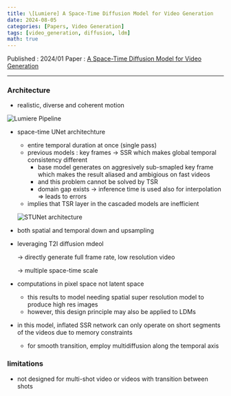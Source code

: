 ```yaml
---
title: \[Lumiere] A Space-Time Diffusion Model for Video Generation
date: 2024-08-05
categories: [Papers, Video Generation]
tags: [video_generation, diffusion, ldm]
math: true
---
```


Published : 2024/01
Paper : [A Space-Time Diffusion Model for Video Generation](https://arxiv.org/abs/2401.12945)

---

### Architecture
- realistic, diverse and coherent motion

![Lumiere Pipeline](https://file.notion.so/f/f/cd5446b3-d1e6-4b52-a9c7-209e3f3c6e02/c1a2b314-7ce6-471f-8650-c0c2091bbed9/Untitled.png?table=block&id=2d206b57-0398-4e04-965e-052358eb3d23&spaceId=cd5446b3-d1e6-4b52-a9c7-209e3f3c6e02&expirationTimestamp=1727481600000&signature=DbH1HUiuw_ndfTFddQCN3debBRr9BPMCj5wpkVE0ilw&downloadName=Untitled.png)

- space-time UNet architechture
    - entire temporal duration at once (single pass)
    - previous models : key frames → SSR which makes global temporal consistency different
        - base model generates on aggresively sub-smapled key frame which makes the result aliased and ambigious on fast videos
        - and this problem cannot be solved by TSR
        - domain gap exists → inference time is used also for interpolation ⇒ leads to errors
    - implies that TSR layer in the cascaded models are inefficient
    
    ![STUNet architecture](https://file.notion.so/f/f/cd5446b3-d1e6-4b52-a9c7-209e3f3c6e02/90070425-4ce4-406a-87a6-2b9c7da1495b/Untitled.png?table=block&id=14087e38-44c9-479f-913d-ed36c6dab490&spaceId=cd5446b3-d1e6-4b52-a9c7-209e3f3c6e02&expirationTimestamp=1727481600000&signature=ElVZ-7V6457FJ29lnmbevxhb6UePoZ3x398qe9TV3s0&downloadName=Untitled.png)
    
- both spatial and temporal down and upsampling
- leveraging T2I diffusion mdeol
    
    → directly generate full frame rate, low resolution video
    
    → multiple space-time scale
    
- computations in pixel space not latent space
    - this results to model needing spatial super resolution model to produce high res images
    - however, this design principle may also be applied to LDMs
- in this model, inflated SSR network can only operate on short segments of the videos due to memory constraints
    - for smooth transition, employ multidiffusion along the temporal axis

### limitations

- not designed for multi-shot video or videos with transition between shots
